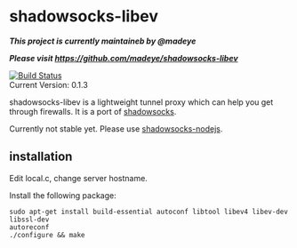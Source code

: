 shadowsocks-libev
===========

***This project is currently maintaineb by @madeye***

***Please visit https://github.com/madeye/shadowsocks-libev***

[![Build Status](https://travis-ci.org/clowwindy/shadowsocks-libev.png)](https://travis-ci.org/clowwindy/shadowsocks-libev)  
Current Version: 0.1.3

shadowsocks-libev is a lightweight tunnel proxy which can help you get through
 firewalls. It is a port of [shadowsocks](https://github.com/clowwindy/shadowsocks).

Currently not stable yet.
 Please use [shadowsocks-nodejs](https://github.com/clowwindy/shadowsocks-nodejs).

installation
-----------

Edit local.c, change server hostname.

Install the following package:

    sudo apt-get install build-essential autoconf libtool libev4 libev-dev libssl-dev
    autoreconf
    ./configure && make

